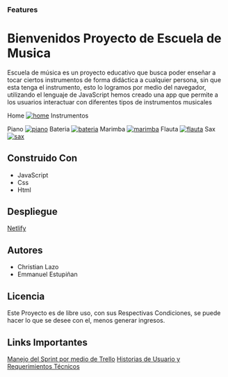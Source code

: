 ### Features

# Bienvenidos Proyecto de Escuela de Musica

Escuela de música es un proyecto educativo que busca poder enseñar a tocar ciertos instrumentos de forma didáctica a cualquier persona, sin que esta tenga el instrumento, esto lo logramos por medio del navegador, utilizando el lenguaje de JavaScript hemos creado una app que permite a los usuarios interactuar con diferentes tipos de instrumentos musicales

Home
[![home](home "home")](http://github.com/christianlazo2020/EscuelaDeMusica/blob/main/project_img/piano.png "home")
Instrumentos

Piano
[![piano](piano "piano")](http://github.com/christianlazo2020/EscuelaDeMusica/blob/main/project_img/piano.png "piano")
Bateria
[![bateria](bateria "bateria")](http://https://github.com/christianlazo2020/EscuelaDeMusica/blob/main/project_img/Bateria.png "bateria")
Marimba
[![marimba](marimba "marimba")](http://github.com/christianlazo2020/EscuelaDeMusica/blob/main/project_img/Marimba.png "marimba")
Flauta
[![flauta](flauta "flauta")](https://github.com/christianlazo2020/EscuelaDeMusica/blob/main/project_img/Flauta.png "flauta")
Sax
[![sax](sax "sax")](http://https://raw.githubusercontent.com/christianlazo2020/EscuelaDeMusica/main/project_img/Sax.png "sax")

## Construido Con

- JavaScript
- Css
- Html

## Despliegue

[Netlify](https://escuelademusica2022.netlify.app/ "Netlify")

## Autores

- Christian Lazo
- Emmanuel Estupiñan

## Licencia

Este Proyecto es de libre uso, con sus Respectivas Condiciones, se puede hacer lo que se desee con el, menos generar ingresos.

## Links Importantes

[Manejo del Sprint por medio de Trello](https://trello.com/b/JHSgAlJa/escuela-de-musica "Manejo del Sprint por medio de Trello")
[Historias de Usuario y Requerimientos Técnicos](https://miro.com/app/board/uXjVOUYSLTI=/?invite_link_id=953938247580 "Historia de Usuario y Requerimientos Tecnicos")
